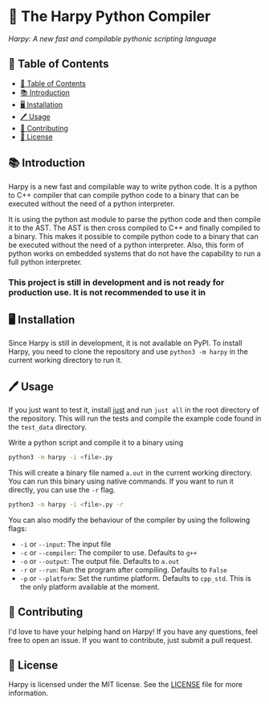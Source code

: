 # 🦅 The Harpy Python Compiler

_Harpy: A new fast and compilable pythonic scripting language_

## 📖 Table of Contents

- [📖 Table of Contents](#-table-of-contents)
- [📚 Introduction](#-introduction)
- [🖥️ Installation](#-installation)
- [🖊️ Usage](#-usage)
- [🧑 Contributing](#-contributing)
- [💼 License](#-license)

## 📚 Introduction

Harpy is a new fast and compilable way to write python code. It is a python to C++ compiler that can compile python code
to a binary that can be executed without the need of a python interpreter.

It is using the python ast module to parse the python code and then compile it to the AST. The AST is then cross
compiled to C++ and finally compiled to a binary.
This makes it possible to compile python code to a binary that can be executed without the need of a python interpreter.
Also, this form of python works on embedded systems that do not have the capability to run a full python interpreter.

### This project is still in development and is not ready for production use. It is not recommended to use it in

## 🖥️ Installation

Since Harpy is still in development, it is not available on PyPI. To install Harpy, you need to clone the repository and
use `python3 -m harpy` in the current working directory to run it.

## 🖊️ Usage

If you just want to test it, install [just](https://github.com/casey/just) and run `just all` in the root directory of the
repository. This will run the tests and compile the example code found in the `test_data` directory.

Write a python script and compile it to a binary using

```bash
python3 -m harpy -i <file>.py 
```

This will create a binary file named `a.out` in the current working directory. You can run this binary using native
commands. If you want to run it directly, you can use the `-r` flag.

```bash
python3 -m harpy -i <file>.py -r
```

You can also modify the behaviour of the compiler by using the following flags:

- `-i` or `--input`: The input file
- `-c` or `--compiler`: The compiler to use. Defaults to `g++`
- `-o` or `--output`: The output file. Defaults to `a.out`
- `-r` or `--run`: Run the program after compiling. Defaults to `False`
- `-p` or `--platform`: Set the runtime platform. Defaults to `cpp_std`. This is the only platform available at the moment.

## 🧑 Contributing

I'd love to have your helping hand on Harpy! If you have any questions, feel free to open an issue. If you want to
contribute, just submit a pull request.

## 💼 License

Harpy is licensed under the MIT license. See the [LICENSE](LICENSE) file for more information.